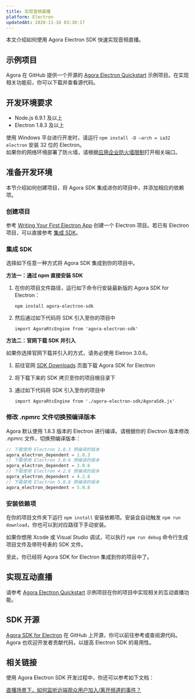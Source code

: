 ```yaml
---
title: 实现音频直播
platform: Electron
updatedAt: 2020-11-16 03:30:17
---
```

本文介绍如何使用 Agora Electron SDK 快速实现音频直播。

## 示例项目

Agora 在 GitHub 提供一个开源的 [Agora Electron Quickstart](https://github.com/AgoraIO-Community/Agora-Electron-Quickstart) 示例项目。在实现相关功能前，你可以下载并查看源代码。

## 开发环境要求

* Node.js 6.9.1 及以上
* Electron 1.8.3 及以上

<div class="alert note">使用 Windows 平台进行开发时，请运行 <code>npm install -D —arch = ia32 electron</code> 安装 32 位的 Electron。</div>
<div class="alert note">如果你的网络环境部署了防火墙，请根据<a href="https://docs.agora.io/cn/Agora%20Platform/firewall?platform=All%20Platforms">应用企业防火墙限制</a>打开相关端口。</div>

## 准备开发环境

本节介绍如何创建项目，将 Agora SDK 集成进你的项目中，并添加相应的依赖项。

### 创建项目

参考 [Writing Your First Electron App](https://electronjs.org/docs/tutorial/first-app) 创建一个 Electron 项目。若已有 Electron 项目，可以直接参考 [集成 SDK](#integrate_sdk)。

<a name="integrate_sdk"></a>
### 集成 SDK 

选择如下任意一种方式将 Agora SDK 集成到你的项目中。

**方法一：通过 npm 直接安装 SDK**

1. 在你的项目文件路径，运行如下命令行安装最新版的 Agora SDK for Electron：

	`npm install agora-electron-sdk`

2. 然后通过如下代码将 SDK 引入至你的项目中

	`import AgoraRtcEngine from 'agora-electron-sdk'`
	
**方法二：官网下载 SDK 并引入**

<div class="alert note">如果你选择官网下载并引入的方式，请务必使用 Eletron 3.0.6。</div>

1. 前往官网 [SDK Downloads](https://docs.agora.io/cn/Agora%20Platform/downloads) 页面下载 Agora SDK for Electron
2. 将下载下来的 SDK 拷贝至你的项目根目录下
3. 通过如下代码将 SDK 引入至你的项目中

	`import AgoraRtcEngine from './agora-electron-sdk/AgoraSdk.js'`

### 修改 .npmrc 文件切换预编译版本

Agora 默认使用 1.8.3 版本的 Electron 进行编译。请根据你的 Electron 版本修改 .npmrc 文件，切换预编译版本：

```javascript
// 下载使用 Electron 1.8.3 预编译的版本
agora_electron_dependent = 1.8.3
// 下载使用 Electron 3.0.6 预编译的版本
agora_electron_dependent = 3.0.6
// 下载使用 Electron 4.2.8 预编译的版本
agora_electron_dependent = 4.2.8
// 下载使用 Electron 5.0.8 预编译的版本
agora_electron_dependent = 5.0.8
```

### 安装依赖项

在你的项目文件夹下运行 `npm install` 安装依赖项。安装会自动触发 `npm run download`，你也可以到对应路径下手动安装。

如果你想用 Xcode 或 Visual Studio 调试，可以执行 `npm run debug` 命令行生成项目文件及带符号表的 SDK 文件。

至此，你已经将 Agora SDK for Electron 集成到你的项目中了。

## 实现互动直播

请参考 [Agora Electron Quickstart](https://github.com/AgoraIO-Community/Agora-Electron-Quickstart) 示例项目在你的项目中实现相关的互动直播功能。

## SDK 开源

[Agora SDK for Electron](https://www.npmjs.com/package/agora-electron-sdk) 在 GitHub 上开源，你可以前往参考或查阅源代码。Agora 也欢迎开发者贡献代码，以提高 Electron SDK 的易用性。

## 相关链接

使用 Agora Electron SDK 开发过程中，你还可以参考如下文档：

[直播场景下，如何监听远端观众用户加入/离开频道的事件？](https://docs.agora.io/cn/faq/audience_event)